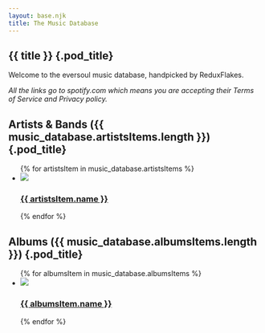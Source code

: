 ```yaml
---
layout: base.njk
title: The Music Database
---
```


## {{ title }} {.pod_title}

Welcome to the eversoul music database, handpicked by ReduxFlakes.

_All the links go to spotify.com which means you are accepting their Terms of Service and Privacy policy._

## Artists & Bands ({{ music_database.artistsItems.length }}) {.pod_title}

<ul class="cards" role="list">{% for artistsItem in music_database.artistsItems %}<li class="card"><a href="{{ artistsItem.spotify }}"><img src="{{ artistsItem.img }}"/><article><h3>{{ artistsItem.name }}</h3></article></a></li>{% endfor %}</ul>

## Albums ({{ music_database.albumsItems.length }}) {.pod_title}

<ul class="cards" role="list">{% for albumsItem in music_database.albumsItems %}<li class="card"><a href="{{ albumsItem.spotify }}"><img src="{{ albumsItem.img }}"/><article><h3>{{ albumsItem.name }}</h3></article></a></li>{% endfor %}</ul>
